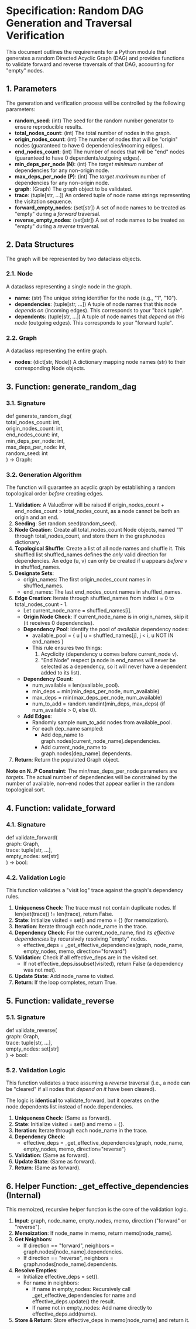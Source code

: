 # **Specification: Random DAG Generation and Traversal Verification**

This document outlines the requirements for a Python module that generates a random Directed Acyclic Graph (DAG) and provides functions to validate forward and reverse traversals of that DAG, accounting for "empty" nodes.

## **1\. Parameters**

The generation and verification process will be controlled by the following parameters:

* **random\_seed**: (int) The seed for the random number generator to ensure reproducible results.  
* **total\_nodes\_count**: (int) The total number of nodes in the graph.  
* **origin\_nodes\_count**: (int) The number of nodes that will be "origin" nodes (guaranteed to have 0 dependencies/incoming edges).  
* **end\_nodes\_count**: (int) The number of nodes that will be "end" nodes (guaranteed to have 0 dependents/outgoing edges).  
* **min\_deps\_per\_node (N)**: (int) The *target minimum* number of dependencies for any non-origin node.  
* **max\_deps\_per\_node (P)**: (int) The *target maximum* number of dependencies for any non-origin node.  
* **graph**: (Graph) The graph object to be validated.  
* **trace**: (tuple\[str, ...\]) An ordered tuple of node name strings representing the visitation sequence.  
* **forward\_empty\_nodes**: (set\[str\]) A set of node names to be treated as "empty" during a *forward* traversal.  
* **reverse\_empty\_nodes**: (set\[str\]) A set of node names to be treated as "empty" during a *reverse* traversal.

## **2\. Data Structures**

The graph will be represented by two dataclass objects.

### **2.1. Node**

A dataclass representing a single node in the graph.

* **name**: (str) The unique string identifier for the node (e.g., "1", "10").  
* **dependencies**: (tuple\[str, ...\]) A tuple of node names that this node *depends on* (incoming edges). This corresponds to your "back tuple".  
* **dependents**: (tuple\[str, ...\]) A tuple of node names that *depend on this node* (outgoing edges). This corresponds to your "forward tuple".

### **2.2. Graph**

A dataclass representing the entire graph.

* **nodes**: (dict\[str, Node\]) A dictionary mapping node names (str) to their corresponding Node objects.

## **3\. Function: generate\_random\_dag**

### **3.1. Signature**

def generate\_random\_dag(  
    total\_nodes\_count: int,  
    origin\_nodes\_count: int,  
    end\_nodes\_count: int,  
    min\_deps\_per\_node: int,  
    max\_deps\_per\_node: int,  
    random\_seed: int  
) \-\> Graph:

### **3.2. Generation Algorithm**

The function will guarantee an acyclic graph by establishing a random topological order *before* creating edges.

1. **Validation**: A ValueError will be raised if origin\_nodes\_count \+ end\_nodes\_count \> total\_nodes\_count, as a node cannot be both an origin and an end.  
2. **Seeding**: Set random.seed(random\_seed).  
3. **Node Creation**: Create all total\_nodes\_count Node objects, named "1" through total\_nodes\_count, and store them in the graph.nodes dictionary.  
4. **Topological Shuffle**: Create a list of all node names and shuffle it. This shuffled list shuffled\_names defines the *only* valid direction for dependencies. An edge (u, v) can only be created if u appears *before* v in shuffled\_names.  
5. **Designate Sets**:  
   * origin\_names: The first origin\_nodes\_count names in shuffled\_names.  
   * end\_names: The last end\_nodes\_count names in shuffled\_names.  
6. **Edge Creation**: Iterate through shuffled\_names from index i \= 0 to total\_nodes\_count \- 1\.  
   * Let current\_node\_name \= shuffled\_names\[i\].  
   * **Origin Node Check**: If current\_node\_name is in origin\_names, skip it (it receives 0 dependencies).  
   * **Dependency Pool**: Identify the pool of *available* dependency nodes:  
     * available\_pool \= { u | u \= shuffled\_names\[j\], j \< i, u NOT IN end\_names }  
     * This rule ensures two things:  
       1. Acyclicity (dependency u comes before current\_node v).  
       2. "End Node" respect (a node in end\_names will never be selected as a dependency, so it will never have a dependent added to its list).  
   * **Dependency Count**:  
     * num\_available \= len(available\_pool).  
     * min\_deps \= min(min\_deps\_per\_node, num\_available)  
     * max\_deps \= min(max\_deps\_per\_node, num\_available)  
     * num\_to\_add \= random.randint(min\_deps, max\_deps) (if num\_available \> 0, else 0).  
   * **Add Edges**:  
     * Randomly sample num\_to\_add nodes from available\_pool.  
     * For each dep\_name sampled:  
       * Add dep\_name to graph.nodes\[current\_node\_name\].dependencies.  
       * Add current\_node\_name to graph.nodes\[dep\_name\].dependents.  
7. **Return**: Return the populated Graph object.

**Note on N..P Constraint**: The min/max\_deps\_per\_node parameters are *targets*. The actual number of dependencies will be constrained by the number of available, non-end nodes that appear earlier in the random topological sort.

## **4\. Function: validate\_forward**

### **4.1. Signature**

def validate\_forward(  
    graph: Graph,  
    trace: tuple\[str, ...\],  
    empty\_nodes: set\[str\]  
) \-\> bool:

### **4.2. Validation Logic**

This function validates a "visit log" trace against the graph's dependency rules.

1. **Uniqueness Check**: The trace must not contain duplicate nodes. If len(set(trace)) \!= len(trace), return False.  
2. **State**: Initialize visited \= set() and memo \= {} (for memoization).  
3. **Iteration**: Iterate through each node\_name in the trace.  
4. **Dependency Check**: For the current\_node\_name, find its *effective dependencies* by recursively resolving "empty" nodes.  
   * effective\_deps \= \_get\_effective\_dependencies(graph, node\_name, empty\_nodes, memo, direction="forward")  
5. **Validation**: Check if all effective\_deps are in the visited set.  
   * If not effective\_deps.issubset(visited), return False (a dependency was not met).  
6. **Update State**: Add node\_name to visited.  
7. **Return**: If the loop completes, return True.

## **5\. Function: validate\_reverse**

### **5.1. Signature**

def validate\_reverse(  
    graph: Graph,  
    trace: tuple\[str, ...\],  
    empty\_nodes: set\[str\]  
) \-\> bool:

### **5.2. Validation Logic**

This function validates a trace assuming a *reverse* traversal (i.e., a node can be "cleared" if all nodes that *depend on it* have been cleared).

The logic is **identical** to validate\_forward, but it operates on the node.dependents list instead of node.dependencies.

1. **Uniqueness Check**: (Same as forward).  
2. **State**: Initialize visited \= set() and memo \= {}.  
3. **Iteration**: Iterate through each node\_name in the trace.  
4. **Dependency Check**:  
   * effective\_deps \= \_get\_effective\_dependencies(graph, node\_name, empty\_nodes, memo, direction="reverse")  
5. **Validation**: (Same as forward).  
6. **Update State**: (Same as forward).  
7. **Return**: (Same as forward).

## **6\. Helper Function: \_get\_effective\_dependencies (Internal)**

This memoized, recursive helper function is the core of the validation logic.

1. **Input**: graph, node\_name, empty\_nodes, memo, direction ("forward" or "reverse").  
2. **Memoization**: If node\_name in memo, return memo\[node\_name\].  
3. **Get Neighbors**:  
   * If direction \== "forward", neighbors \= graph.nodes\[node\_name\].dependencies.  
   * If direction \== "reverse", neighbors \= graph.nodes\[node\_name\].dependents.  
4. **Resolve Empties**:  
   * Initialize effective\_deps \= set().  
   * For name in neighbors:  
     * If name in empty\_nodes: Recursively call \_get\_effective\_dependencies for name and effective\_deps.update() the result.  
     * If name not in empty\_nodes: Add name directly to effective\_deps.add(name).  
5. **Store & Return**: Store effective\_deps in memo\[node\_name\] and return it.
